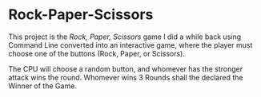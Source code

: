 # Rock-Paper-Scissors

This project is the *Rock, Paper, Scissors* game I did a while back using Command Line converted into an interactive game, where the player must choose one of the buttons (Rock, Paper, or Scissors).

The CPU will choose a random button, and whomever has the stronger attack wins the round. Whomever wins 3 Rounds shall the declared the Winner of the Game.
